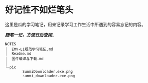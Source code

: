 # 好记性不如烂笔头

这里是瓜的学习笔记，用来记录学习工作生活中所遇到的容易忘记的内容。  

***随笔一记，方便日后查阅***。

```
NOTES
│  EMV-L1规范学习笔记.md
│  Readme.md
│  固件编译与下载.md
│  
└─pic
        SunmiDownloader.exe.png
        sunmi_downloader.exe.png
```